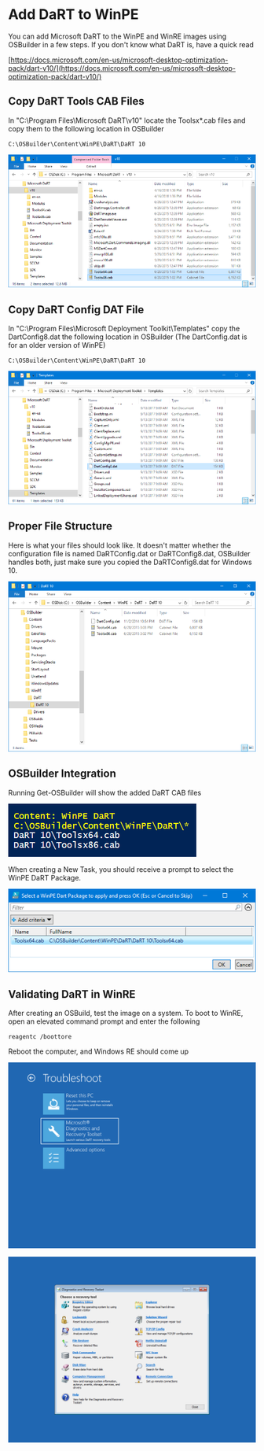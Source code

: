 # Add DaRT to WinPE

You can add Microsoft DaRT to the WinPE and WinRE images using OSBuilder in a few steps. If you don't know what DaRT is, have a quick read

[https://docs.microsoft.com/en-us/microsoft-desktop-optimization-pack/dart-v10/](https://docs.microsoft.com/en-us/microsoft-desktop-optimization-pack/dart-v10/)

## Copy DaRT Tools CAB Files

In "C:\Program Files\Microsoft DaRT\v10" locate the Toolsx\*.cab files and copy them to the following location in OSBuilder

```text
C:\OSBuilder\Content\WinPE\DaRT\DaRT 10
```

![](../../../.gitbook/assets/2018-07-10_19-46-28.png)

## Copy DaRT Config DAT File

In "C:\Program Files\Microsoft Deployment Toolkit\Templates" copy the DartConfig8.dat the following location in OSBuilder \(The DartConfig.dat is for an older version of WinPE\)

```text
C:\OSBuilder\Content\WinPE\DaRT\DaRT 10
```

![](../../../.gitbook/assets/2018-07-10_19-50-02.png)

## Proper File Structure

Here is what your files should look like. It doesn't matter whether the configuration file is named DaRTConfig.dat or DaRTConfig8.dat, OSBuilder handles both, just make sure you copied the DaRTConfig8.dat for Windows 10.

![](../../../.gitbook/assets/2018-07-10_19-36-46.png)

## OSBuilder Integration

Running Get-OSBuilder will show the added DaRT CAB files

![](../../../.gitbook/assets/2018-07-10_19-57-57.png)

When creating a New Task, you should receive a prompt to select the WinPE DaRT Package.

![](../../../.gitbook/assets/2018-07-10_19-59-25.png)

## Validating DaRT in WinRE

After creating an OSBuild, test the image on a system. To boot to WinRE, open an elevated command prompt and enter the following

```text
reagentc /boottore
```

Reboot the computer, and Windows RE should come up

![](../../../.gitbook/assets/2018-07-10_20-03-12.png)

![](../../../.gitbook/assets/2018-07-10_20-03-22.png)

